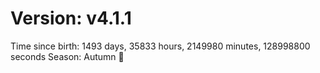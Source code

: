 # Version: v4.1.1
Time since birth: 1493 days, 35833 hours, 2149980 minutes, 128998800 seconds
Season: Autumn 🍁
